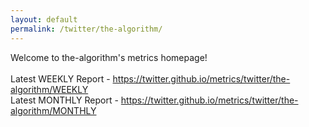 ```yaml
---
layout: default
permalink: /twitter/the-algorithm/
---
```

Welcome to the-algorithm's metrics homepage!
<br><br>
Latest WEEKLY Report - <a href="https://twitter.github.io/metrics/twitter/the-algorithm/WEEKLY">https://twitter.github.io/metrics/twitter/the-algorithm/WEEKLY</a>
<br>
Latest MONTHLY Report - <a href="https://twitter.github.io/metrics/twitter/the-algorithm/MONTHLY">https://twitter.github.io/metrics/twitter/the-algorithm/MONTHLY</a>
<br>

